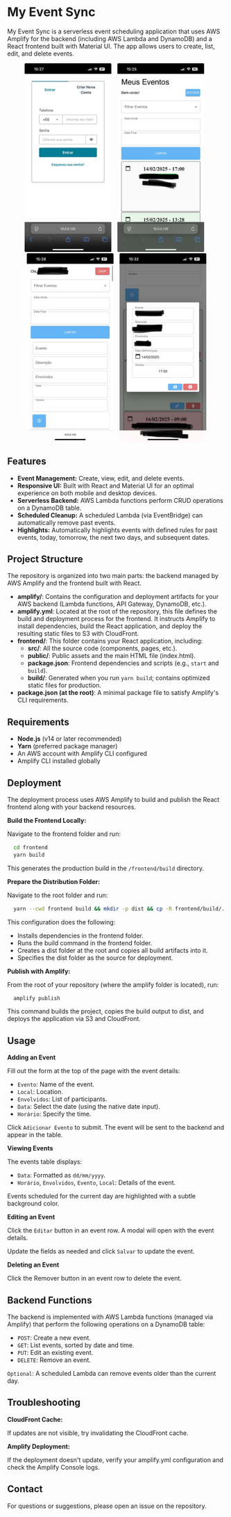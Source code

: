 # My Event Sync

My Event Sync is a serverless event scheduling application that uses AWS Amplify for the backend (including AWS Lambda and DynamoDB) and a React frontend built with Material UI. 
The app allows users to create, list, edit, and delete events.

<p align="center">
  <img src="docs/img/login.jpeg" width="200" style="margin-right: 10px;" />
  <img src="docs/img/home.jpeg" width="200" style="margin-right: 10px;" />
  <img src="docs/img/new-event.jpeg" width="200" style="margin-right: 10px;" />
  <img src="docs/img/edit-event.jpeg" width="200" />
</p>

## Features

- **Event Management:** Create, view, edit, and delete events.
- **Responsive UI:** Built with React and Material UI for an optimal experience on both mobile and desktop devices.
- **Serverless Backend:** AWS Lambda functions perform CRUD operations on a DynamoDB table.
- **Scheduled Cleanup:** A scheduled Lambda (via EventBridge) can automatically remove past events.
- **Highlights:** Automatically highlights events with defined rules for past events, today, tomorrow, the next two days, and subsequent dates.


## Project Structure

The repository is organized into two main parts: the backend managed by AWS Amplify and the frontend built with React.

- **amplify/**: Contains the configuration and deployment artifacts for your AWS backend (Lambda functions, API Gateway, DynamoDB, etc.).
- **amplify.yml**: Located at the root of the repository, this file defines the build and deployment process for the frontend. It instructs Amplify to install dependencies, build the React application, and deploy the resulting static files to S3 with CloudFront.
- **frontend/**: This folder contains your React application, including:
  - **src/**: All the source code (components, pages, etc.).
  - **public/**: Public assets and the main HTML file (index.html).
  - **package.json**: Frontend dependencies and scripts (e.g., `start` and `build`).
  - **build/**: Generated when you run `yarn build`; contains optimized static files for production.
- **package.json (at the root)**: A minimal package file to satisfy Amplify's CLI requirements.

## Requirements

- **Node.js** (v14 or later recommended)
- **Yarn** (preferred package manager)
- An AWS account with Amplify CLI configured
- Amplify CLI installed globally

## Deployment

The deployment process uses AWS Amplify to build and publish the React frontend along with your backend resources.

**Build the Frontend Locally:**

Navigate to the frontend folder and run:

```bash
  cd frontend
  yarn build
```

This generates the production build in the `/frontend/build` directory.

**Prepare the Distribution Folder:**

Navigate to the root folder and run:

```bash
  yarn --cwd frontend build && mkdir -p dist && cp -R frontend/build/. dist/
```

This configuration does the following:

- Installs dependencies in the frontend folder.
- Runs the build command in the frontend folder.
- Creates a dist folder at the root and copies all build artifacts into it.
- Specifies the dist folder as the source for deployment.

**Publish with Amplify:**

From the root of your repository (where the amplify folder is located), run:

```bash
  amplify publish
```

This command builds the project, copies the build output to dist, and deploys the application via S3 and CloudFront.

## Usage

**Adding an Event**

Fill out the form at the top of the page with the event details:

- `Evento`: Name of the event.
- `Local`: Location.
- `Envolvidos`: List of participants.
- `Data`: Select the date (using the native date input).
- `Horário`: Specify the time.

Click `Adicionar Evento` to submit. The event will be sent to the backend and appear in the table.

**Viewing Events**

The events table displays:

- `Data`: Formatted as `dd/mm/yyyy`.
- `Horário`, `Envolvidos`, `Evento`, `Local`: Details of the event.

Events scheduled for the current day are highlighted with a subtle background color.

**Editing an Event**

Click the `Editar` button in an event row. A modal will open with the event details.

Update the fields as needed and click `Salvar` to update the event.

**Deleting an Event**

Click the Remover button in an event row to delete the event.

## Backend Functions

The backend is implemented with AWS Lambda functions (managed via Amplify) that perform the following operations on a DynamoDB table:

- `POST`: Create a new event.
- `GET`: List events, sorted by date and time.
- `PUT`: Edit an existing event.
- `DELETE`: Remove an event.

`Optional`: A scheduled Lambda can remove events older than the current day.

## Troubleshooting

**CloudFront Cache:**

If updates are not visible, try invalidating the CloudFront cache.

**Amplify Deployment:**

If the deployment doesn't update, verify your amplify.yml configuration and check the Amplify Console logs.

## Contact
For questions or suggestions, please open an issue on the repository.
